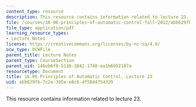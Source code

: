 ```yaml
---
content_type: resource
description: This resource contains information related to lecture 23.
file: /courses/16-06-principles-of-automatic-control-fall-2012/abb629fb7c2e395ee8c6df58d4754329_MIT16_06F12_Lecture_23.pdf
file_type: application/pdf
learning_resource_types:
- Lecture Notes
license: https://creativecommons.org/licenses/by-nc-sa/4.0/
ocw_type: OCWFile
parent_title: Lecture Notes
parent_type: CourseSection
parent_uid: 146eb6f8-5138-3842-1748-ea1b6952187a
resourcetype: Document
title: 16.06 Principles of Automatic Control, Lecture 23
uid: abb629fb-7c2e-395e-e8c6-df58d4754329
---
```

This resource contains information related to lecture 23.